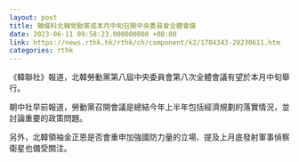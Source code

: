 ```yaml
---
layout: post
title: 韓媒料北韓勞動黨或本月中旬召開中央委員會全體會議
date: 2023-06-11 09:58:23.000000000 +08:00
link: https://news.rthk.hk/rthk/ch/component/k2/1704343-20230611.htm
categories: rthk
---
```


《韓聯社》報道，北韓勞動黨第八屆中央委員會第八次全體會議有望於本月中旬舉行。

朝中社早前報道，勞動黨召開會議是總結今年上半年包括經濟規劃的落實情況，並討論重要的政策問題。

另外，北韓領袖金正恩是否會重申加強國防力量的立場、提及上月底發射軍事偵察衛星也備受關注。
